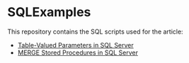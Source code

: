 # SQLExamples
This repository contains the SQL scripts used for the article:
- [Table-Valued Parameters in SQL Server](https://henriquesd.medium.com/table-valued-parameters-in-sql-server-5a8d2af7800f)
- [MERGE Stored Procedures in SQL Server](https://henriquesd.medium.com/merge-stored-procedures-in-sql-server-9bb3767ef2b0)
